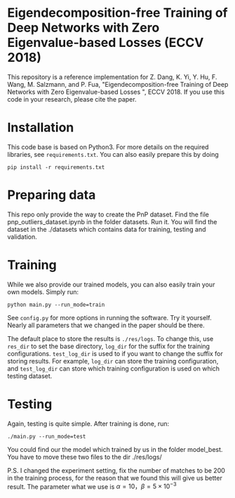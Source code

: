 
# Eigendecomposition-free Training of Deep Networks with Zero Eigenvalue-based Losses (ECCV 2018)

This repository is a reference implementation for Z. Dang, K. Yi, Y. Hu,
F. Wang, M. Salzmann, and P. Fua, "Eigendecomposition-free Training of Deep Networks with Zero Eigenvalue-based Losses ",
ECCV 2018. If you use this code in your research,
please cite the paper.

# Installation

This code base is based on Python3. For more details on the required libraries,
see `requirements.txt`. You can also easily prepare this by doing

```
pip install -r requirements.txt
```

# Preparing data
This repo only provide the way to create the PnP dataset.
Find the file pnp_outliers_dataset.ipynb in the folder datasets. Run it. You will find the dataset in the ./datasets which contains data for training, testing and validation.

# Training

While we also provide our trained models, you can also easily train your own
models. Simply run:

```
python main.py --run_mode=train
```

See `config.py` for more options in running the software. Try it
yourself. Nearly all parameters that we changed in the paper should be
there. 

The default place to store the results is `./res/logs`. To change this, use
`res_dir` to set the base directory, `log_dir` for the suffix for the training
configurations. `test_log_dir` is used to if you want to change the suffix for
storing results. For example, `log_dir` can store the training configuration,
and `test_log_dir` can store which training configuration is used on which
testing dataset.

# Testing

Again, testing is quite simple. After training is done, run:

```
./main.py --run_mode=test
```

You could find our the model which trained by us in the folder model_best. You have to move these two files to the dir ./res/logs/

P.S. I changed the experiment setting, fix the number of matches to be 200 in the training process, for the reason that we found this will give us better result. The parameter what we use is $\alpha=10， \beta=5\times 10^{-3}$



